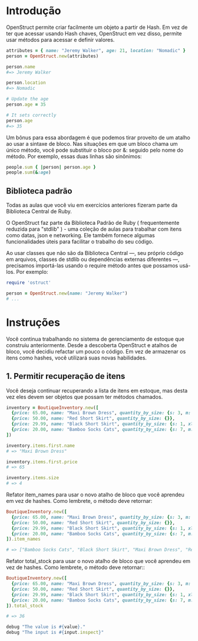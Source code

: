 # Introdução
OpenStruct permite criar facilmente um objeto a partir de Hash. Em vez de ter que acessar usando Hash chaves, OpenStruct em vez disso, permite usar métodos para acessar e definir valores.

``` ruby
attributes = { name: "Jeremy Walker", age: 21, location: "Nomadic" }
person = OpenStruct.new(attributes)

person.name
#=> Jeremy Walker

person.location
#=> Nomadic

# Update the age
person.age = 35

# It sets correctly
person.age
#=> 35
```

Um bônus para essa abordagem é que podemos tirar proveito de um atalho ao usar a sintaxe de bloco. Nas situações em que um bloco chama um único método, você pode substituir o bloco por &: seguido pelo nome do método. Por exemplo, essas duas linhas são sinônimos:

``` ruby
people.sum { |person| person.age }
people.sum(&:age)
```

## Biblioteca padrão
Todas as aulas que você viu em exercícios anteriores fizeram parte da Biblioteca Central de Ruby.

O OpenStruct faz parte da Biblioteca Padrão de Ruby ( frequentemente reduzida para "stdlib" ) - uma coleção de aulas para trabalhar com itens como datas, json e networking. Ele também fornece algumas funcionalidades úteis para facilitar o trabalho do seu código.

Ao usar classes que não são da Biblioteca Central —, seu próprio código em arquivos, classes de stdlib ou dependências externas diferentes —, precisamos importá-las usando o require método antes que possamos usá-los. Por exemplo:

``` ruby
require 'ostruct'

person = OpenStruct.new(name: "Jeremy Walker")
# ...
```

# Instruções
Você continua trabalhando no sistema de gerenciamento de estoque que construiu anteriormente. Desde a descoberta OpenStruct e atalhos de bloco, você decidiu refactar um pouco o código. Em vez de armazenar os itens como hashes, você utilizará suas novas habilidades.

## 1. Permitir recuperação de itens
Você deseja continuar recuperando a lista de itens em estoque, mas desta vez eles devem ser objetos que possam ter métodos chamados.

``` ruby
inventory = BoutiqueInventory.new([
  {price: 65.00, name: "Maxi Brown Dress", quantity_by_size: {s: 3, m: 7, l: 8, xl: 4}},
  {price: 50.00, name: "Red Short Skirt", quantity_by_size: {}},
  {price: 29.99, name: "Black Short Skirt", quantity_by_size: {s: 1, xl: 4}},
  {price: 20.00, name: "Bamboo Socks Cats", quantity_by_size: {s: 7, m: 2}}
])

inventory.items.first.name
# => "Maxi Brown Dress"

inventory.items.first.price
# => 65

inventory.items.size
# => 4
```

Refator item_names para usar o novo atalho de bloco que você aprendeu em vez de hashes. Como lembrete, o método deve retornar:

``` ruby
BoutiqueInventory.new([
  {price: 65.00, name: "Maxi Brown Dress", quantity_by_size: {s: 3, m: 7, l: 8, xl: 4}},
  {price: 50.00, name: "Red Short Skirt", quantity_by_size: {}},
  {price: 29.99, name: "Black Short Skirt", quantity_by_size: {s: 1, xl: 4}},
  {price: 20.00, name: "Bamboo Socks Cats", quantity_by_size: {s: 7, m: 2}}
]).item_names

# => ["Bamboo Socks Cats", "Black Short Skirt", "Maxi Brown Dress", "Red Short Skirt"]
```

Refator total_stock para usar o novo atalho de bloco que você aprendeu em vez de hashes. Como lembrete, o método deve retornar::

``` ruby
BoutiqueInventory.new([
  {price: 65.00, name: "Maxi Brown Dress", quantity_by_size: {s: 3, m: 7, l: 8, xl: 4}},
  {price: 50.00, name: "Red Short Skirt", quantity_by_size: {}},
  {price: 29.99, name: "Black Short Skirt", quantity_by_size: {s: 1, xl: 4}},
  {price: 20.00, name: "Bamboo Socks Cats", quantity_by_size: {s: 7, m: 2}}
]).total_stock

# => 36
```

``` ruby
debug "The value is #{value}."
debug "The input is #{input.inspect}"
```